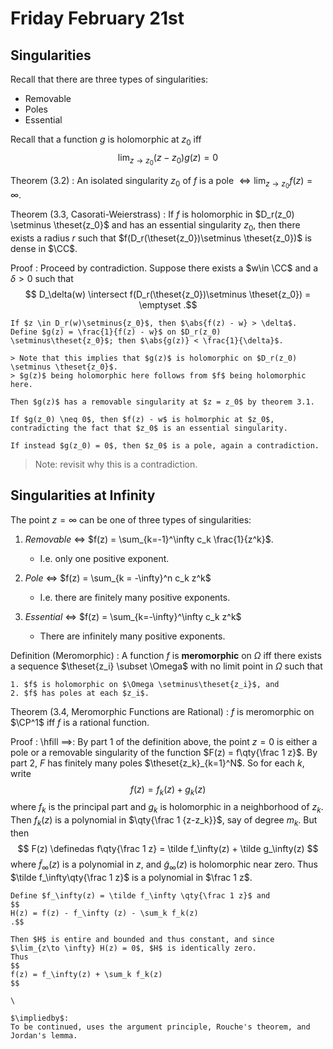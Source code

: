 # Friday February 21st

## Singularities

Recall that there are three types of singularities:

- Removable
- Poles
- Essential

Recall that a function $g$ is holomorphic at $z_0$ iff
$$
\lim_{z\to z_0}  (z-z_0) g(z) = 0
$$

Theorem (3.2)
: An isolated singularity $z_0$ of $f$ is a pole $\iff \lim_{z\to z_0} f(z) = \infty$.

Theorem (3.3, Casorati-Weierstrass)
: If $f$ is holomorphic in $D_r(z_0) \setminus \theset{z_0}$ and has an essential singularity $z_0$, then there exists a radius $r$ such that $f(D_r(\theset{z_0})\setminus \theset{z_0})$ is dense in $\CC$.

Proof
:   Proceed by contradiction.
    Suppose there exists a $w\in \CC$ and a $\delta > 0$ such that
    $$
    D_\delta(w) \intersect f(D_r(\theset{z_0})\setminus \theset{z_0}) = \emptyset
    .$$

    If $z \in D_r(w)\setminus{z_0}$, then $\abs{f(z) - w} > \delta$.
    Define $g(z) = \frac{1}{f(z) - w}$ on $D_r(z_0) \setminus\theset{z_0}$; then $\abs{g(z)} < \frac{1}{\delta}$.

    > Note that this implies that $g(z)$ is holomorphic on $D_r(z_0) \setminus \theset{z_0}$.
    > $g(z)$ being holomorphic here follows from $f$ being holomorphic here.

    Then $g(z)$ has a removable singularity at $z = z_0$ by theorem 3.1.

    If $g(z_0) \neq 0$, then $f(z) - w$ is holmorphic at $z_0$, contradicting the fact that $z_0$ is an essential singularity.

    If instead $g(z_0) = 0$, then $z_0$ is a pole, again a contradiction.

> Note: revisit why this is a contradiction.


## Singularities at Infinity

The point $z=\infty$ can be one of three types of singularities:

1. *Removable* $\iff$ $f(z) = \sum_{k=-1}^\infty c_k \frac{1}{z^k}$.

    - I.e. only one positive exponent.

2. *Pole* $\iff$ $f(z) = \sum_{k = -\infty}^n c_k z^k$

    - I.e. there are finitely many positive exponents.

3. *Essential* $\iff$ $f(z) = \sum_{k=-\infty}^\infty c_k z^k$

    - There are infinitely many positive exponents.

Definition (Meromorphic)
:   A function $f$ is **meromorphic** on $\Omega$ iff there exists a sequence $\theset{z_i} \subset \Omega$ with no limit point in $\Omega$ such that

    1. $f$ is holomorphic on $\Omega \setminus\theset{z_i}$, and
    2. $f$ has poles at each $z_i$.

Theorem (3.4, Meromorphic Functions are Rational)
: $f$ is meromorphic on $\CP^1$ iff $f$ is a rational function.

Proof
:   \hfill
    $\implies$:
    By part 1 of the definition above, the point $z=0$ is either a pole or a removable singularity of the function $F(z) = f\qty{\frac 1 z}$.
    By part 2, $F$ has finitely many poles $\theset{z_k}_{k=1}^N$.
    So for each $k$, write
    $$
    f(z) = f_k(z) + g_k(z)
    $$
    where $f_k$ is the principal part and $g_k$ is holomorphic in a neighborhood of $z_k$.
    Then $f_k(z)$ is a polynomial in $\qty{\frac 1 {z-z_k}}$, say of degree $m_k$.
    But then
    $$
    F(z) \definedas f\qty{\frac 1 z} = \tilde f_\infty(z) + \tilde g_\infty(z)
    $$
    where $\tilde f_\infty(z)$ is a polynomial in $z$, and $\tilde g_\infty(z)$ is holomorphic near zero.
    Thus $\tilde f_\infty\qty{\frac 1 z}$ is a polynomial in $\frac 1 z$.

    Define $f_\infty(z) = \tilde f_\infty \qty{\frac 1 z}$ and
    $$
    H(z) = f(z) - f_\infty (z) - \sum_k f_k(z)
    .$$

    Then $H$ is entire and bounded and thus constant, and since $\lim_{z\to \infty} H(z) = 0$, $H$ is identically zero.
    Thus
    $$
    f(z) = f_\infty(z) + \sum_k f_k(z)
    $$

    \

    $\impliedby$:
    To be continued, uses the argument principle, Rouche's theorem, and Jordan's lemma.
